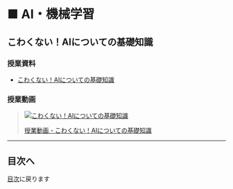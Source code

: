 # ■ AI・機械学習

## こわくない！AIについての基礎知識

### 授業資料

- [こわくない！AIについての基礎知識](01.md)

### 授業動画

> [![こわくない！AIについての基礎知識](https://img.youtube.com/vi/AlAjcHF8kE8/0.jpg)](https://www.youtube.com/watch?v=AlAjcHF8kE8)
>
> [授業動画 - こわくない！AIについての基礎知識](https://www.youtube.com/watch?v=AlAjcHF8kE8)

---

## 目次へ

[目次](https://github.com/protoout/po-common/tree/main/lessons)に戻ります
